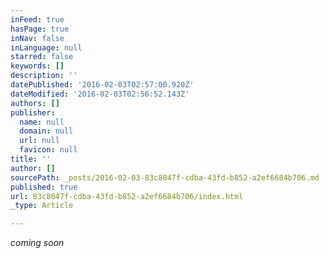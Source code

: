```yaml
---
inFeed: true
hasPage: true
inNav: false
inLanguage: null
starred: false
keywords: []
description: ''
datePublished: '2016-02-03T02:57:00.920Z'
dateModified: '2016-02-03T02:56:52.143Z'
authors: []
publisher:
  name: null
  domain: null
  url: null
  favicon: null
title: ''
author: []
sourcePath: _posts/2016-02-03-83c8047f-cdba-43fd-b852-a2ef6684b706.md
published: true
url: 83c8047f-cdba-43fd-b852-a2ef6684b706/index.html
_type: Article

---
```

_coming soon_